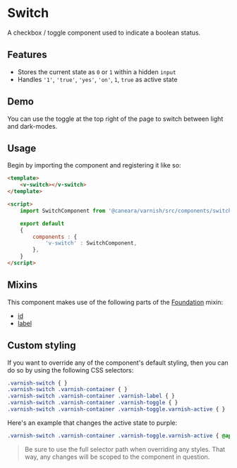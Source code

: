 # Switch

A checkbox / toggle component used to indicate a boolean status.

## Features

* Stores the current state as `0` or `1` within a hidden `input`
* Handles `'1'`, `'true'`, `'yes'`, `'on'`, `1`, `true` as active state

## Demo

You can use the toggle at the top right of the page to switch between light and dark-modes.

<!-- Setup -->
<script setup>
    import { ref } from 'vue';
    import SwitchComponent from '../../src/components/switch.vue';

    let value = ref(false);
</script>

<!-- Demo -->
<div class="border border-dashed border-gray-300 dark:border-gray-600 flex justify-center rounded-md p-6 mt-8">
    <ClientOnly>
        <SwitchComponent label="Remember Me" v-model="value"></SwitchComponent>
    </ClientOnly>
</div>

## Usage

Begin by importing the component and registering it like so:

```html
<template>
    <v-switch></v-switch>
</template>

<script>
    import SwitchComponent from '@caneara/varnish/src/components/switch.vue';

    export default
    {
        components : {
            'v-switch' : SwitchComponent,
        },
    }
</script>
```

## Mixins

This component makes use of the following parts of the [Foundation](/pages/foundation) mixin:

* [id](/pages/foundation#id)
* [label](/pages/foundation#label)

## Custom styling

If you want to override any of the component's default styling, then you can do so by using the following CSS selectors:

```css
.varnish-switch { }
.varnish-switch .varnish-container { }
.varnish-switch .varnish-container .varnish-label { }
.varnish-switch .varnish-container .varnish-toggle { }
.varnish-switch .varnish-container .varnish-toggle.varnish-active { }
```

Here's an example that changes the active state to purple:

```css
.varnish-switch .varnish-container .varnish-toggle.varnish-active { @apply bg-purple-600 }
```

> Be sure to use the full selector path when overriding any styles. That way, any changes will be scoped to the component in question.
